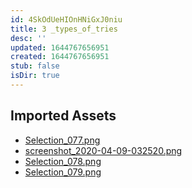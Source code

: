 ```yaml
---
id: 4SkOdUeHIOnHNiGxJ0niu
title: 3 _types_of_tries
desc: ''
updated: 1644767656951
created: 1644767656951
stub: false
isDir: true
---
```

## Imported Assets
- [Selection_077.png](/assets/selection_077-y5J2kmi6N7Ju.png)
- [screenshot_2020-04-09-032520.png](/assets/screenshot_2020-04-09-032520-6fdWY5Ud3AGl.png)
- [Selection_078.png](/assets/selection_078-IJVhlSqElQGL.png)
- [Selection_079.png](/assets/selection_079-yWHw9UjTMG5m.png)
